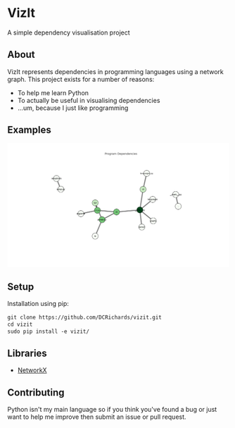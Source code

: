 # VizIt

A simple dependency visualisation project

## About

VizIt represents dependencies in programming languages using a network graph. This project exists for a number of reasons:

* To help me learn Python
* To actually be useful in visualising dependencies 
* ...um, because I just like programming

## Examples

![](https://raw.githubusercontent.com/DCRichards/vizit/master/examples/example_graph.png)

## Setup

Installation using pip:

    git clone https://github.com/DCRichards/vizit.git
    cd vizit
    sudo pip install -e vizit/

## Libraries

* [NetworkX](http://networkx.github.io/documentation/latest/overview.html)

## Contributing

Python isn't my main language so if you think you've found a bug or just want to help me improve then submit an issue or pull request.